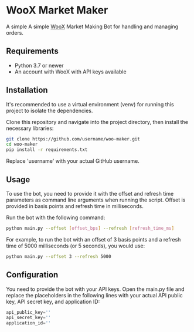 # WooX Market Maker
A simple A simple [WooX](https://referral.woo.org/K5kBYJR7aFcQSU2c7) Market Making Bot for handling and managing orders.

## Requirements
- Python 3.7 or newer
- An account with WooX with API keys available

## Installation
It's recommended to use a virtual environment (venv) for running this project to isolate the dependencies. 

Clone this repository and navigate into the project directory, then install the necessary libraries:

```bash
git clone https://github.com/username/woo-maker.git
cd woo-maker
pip install -r requirements.txt
```
Replace 'username' with your actual GitHub username.

## Usage
To use the bot, you need to provide it with the offset and refresh time parameters as command line arguments when running the script. Offset is provided in basis points and refresh time in milliseconds.

Run the bot with the following command:

```bash
python main.py --offset [offset_bps] --refresh [refresh_time_ms]

```
For example, to run the bot with an offset of 3 basis points and a refresh time of 5000 milliseconds (or 5 seconds), you would use:

```bash
python main.py --offset 3 --refresh 5000
```
## Configuration
You need to provide the bot with your API keys. Open the main.py file and replace the placeholders in the following lines with your actual API public key, API secret key, and application ID:

```python
api_public_key=''
api_secret_key=''
application_id=''
```

